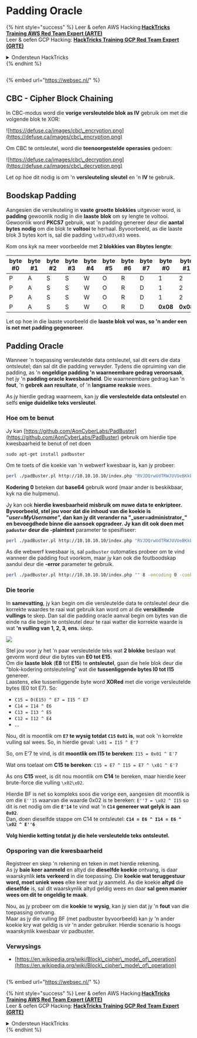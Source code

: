 # Padding Oracle

{% hint style="success" %}
Leer & oefen AWS Hacking:<img src="/.gitbook/assets/arte.png" alt="" data-size="line">[**HackTricks Training AWS Red Team Expert (ARTE)**](https://training.hacktricks.xyz/courses/arte)<img src="/.gitbook/assets/arte.png" alt="" data-size="line">\
Leer & oefen GCP Hacking: <img src="/.gitbook/assets/grte.png" alt="" data-size="line">[**HackTricks Training GCP Red Team Expert (GRTE)**<img src="/.gitbook/assets/grte.png" alt="" data-size="line">](https://training.hacktricks.xyz/courses/grte)

<details>

<summary>Ondersteun HackTricks</summary>

* Kyk na die [**subskripsie planne**](https://github.com/sponsors/carlospolop)!
* **Sluit aan by die** 💬 [**Discord groep**](https://discord.gg/hRep4RUj7f) of die [**telegram groep**](https://t.me/peass) of **volg** ons op **Twitter** 🐦 [**@hacktricks\_live**](https://twitter.com/hacktricks\_live)**.**
* **Deel hacking truuks deur PRs in te dien na die** [**HackTricks**](https://github.com/carlospolop/hacktricks) en [**HackTricks Cloud**](https://github.com/carlospolop/hacktricks-cloud) github repos.

</details>
{% endhint %}

<figure><img src="/..https:/pentest.eu/RENDER_WebSec_10fps_21sec_9MB_29042024.gif" alt=""><figcaption></figcaption></figure>

{% embed url="https://websec.nl/" %}

## CBC - Cipher Block Chaining

In CBC-modus word die **vorige versleutelde blok as IV** gebruik om met die volgende blok te XOR:

![https://defuse.ca/images/cbc\_encryption.png](https://defuse.ca/images/cbc\_encryption.png)

Om CBC te ontsleutel, word die **teenoorgestelde** **operasies** gedoen:

![https://defuse.ca/images/cbc\_decryption.png](https://defuse.ca/images/cbc\_decryption.png)

Let op hoe dit nodig is om 'n **versleuteling** **sleutel** en 'n **IV** te gebruik.

## Boodskap Padding

Aangesien die versleuteling in **vaste** **grootte** **blokkies** uitgevoer word, is **padding** gewoonlik nodig in die **laaste** **blok** om sy lengte te voltooi.\
Gewoonlik word **PKCS7** gebruik, wat 'n padding genereer deur die **aantal** **bytes** **nodig** om die blok te **voltooi** te herhaal. Byvoorbeeld, as die laaste blok 3 bytes kort is, sal die padding `\x03\x03\x03` wees.

Kom ons kyk na meer voorbeelde met **2 blokkies van 8bytes lengte**:

| byte #0 | byte #1 | byte #2 | byte #3 | byte #4 | byte #5 | byte #6 | byte #7 | byte #0  | byte #1  | byte #2  | byte #3  | byte #4  | byte #5  | byte #6  | byte #7  |
| ------- | ------- | ------- | ------- | ------- | ------- | ------- | ------- | -------- | -------- | -------- | -------- | -------- | -------- | -------- | -------- |
| P       | A       | S       | S       | W       | O       | R       | D       | 1        | 2        | 3        | 4        | 5        | 6        | **0x02** | **0x02** |
| P       | A       | S       | S       | W       | O       | R       | D       | 1        | 2        | 3        | 4        | 5        | **0x03** | **0x03** | **0x03** |
| P       | A       | S       | S       | W       | O       | R       | D       | 1        | 2        | 3        | **0x05** | **0x05** | **0x05** | **0x05** | **0x05** |
| P       | A       | S       | S       | W       | O       | R       | D       | **0x08** | **0x08** | **0x08** | **0x08** | **0x08** | **0x08** | **0x08** | **0x08** |

Let op hoe in die laaste voorbeeld die **laaste blok vol was, so 'n ander een is net met padding gegenereer**.

## Padding Oracle

Wanneer 'n toepassing versleutelde data ontsleutel, sal dit eers die data ontsleutel; dan sal dit die padding verwyder. Tydens die opruiming van die padding, as 'n **ongeldige padding 'n waarneembare gedrag veroorsaak**, het jy 'n **padding oracle kwesbaarheid**. Die waarneembare gedrag kan 'n **fout**, 'n **gebrek aan resultate**, of 'n **langsame reaksie** wees.

As jy hierdie gedrag waarneem, kan jy **die versleutelde data ontsleutel** en selfs **enige duidelike teks versleutel**.

### Hoe om te benut

Jy kan [https://github.com/AonCyberLabs/PadBuster](https://github.com/AonCyberLabs/PadBuster) gebruik om hierdie tipe kwesbaarheid te benut of net doen
```
sudo apt-get install padbuster
```
Om te toets of die koekie van 'n webwerf kwesbaar is, kan jy probeer:
```bash
perl ./padBuster.pl http://10.10.10.10/index.php "RVJDQrwUdTRWJUVUeBKkEA==" 8 -encoding 0 -cookies "login=RVJDQrwUdTRWJUVUeBKkEA=="
```
**Kodering 0** beteken dat **base64** gebruik word (maar ander is beskikbaar, kyk na die hulpmenu).

Jy kan ook **hierdie kwesbaarheid misbruik om nuwe data te enkripteer. Byvoorbeeld, stel jou voor dat die inhoud van die koekie is "**_**user=MyUsername**_**", dan kan jy dit verander na "\_user=administrator\_" en bevoegdhede binne die aansoek opgradeer. Jy kan dit ook doen met `paduster` deur die -plaintext** parameter te spesifiseer:
```bash
perl ./padBuster.pl http://10.10.10.10/index.php "RVJDQrwUdTRWJUVUeBKkEA==" 8 -encoding 0 -cookies "login=RVJDQrwUdTRWJUVUeBKkEA==" -plaintext "user=administrator"
```
As die webwerf kwesbaar is, sal `padbuster` outomaties probeer om te vind wanneer die padding fout voorkom, maar jy kan ook die foutboodskap aandui deur die **-error** parameter te gebruik.
```bash
perl ./padBuster.pl http://10.10.10.10/index.php "" 8 -encoding 0 -cookies "hcon=RVJDQrwUdTRWJUVUeBKkEA==" -error "Invalid padding"
```
### Die teorie

In **samevatting**, jy kan begin om die versleutelde data te ontsleutel deur die korrekte waardes te raai wat gebruik kan word om al die **verskillende vullings** te skep. Dan sal die padding oracle aanval begin om bytes van die einde na die begin te ontsleutel deur te raai watter die korrekte waarde is wat **'n vulling van 1, 2, 3, ens.** skep.

![](<../.gitbook/assets/image (561).png>)

Stel jou voor jy het 'n paar versleutelde teks wat **2 blokke** beslaan wat gevorm word deur die bytes van **E0 tot E15**.\
Om die **laaste** **blok** (**E8** tot **E15**) te **ontsleutel**, gaan die hele blok deur die "blok-kodering ontsleuteling" wat die **tussenliggende bytes I0 tot I15** genereer.\
Laastens, elke tussenliggende byte word **XORed** met die vorige versleutelde bytes (E0 tot E7). So:

* `C15 = D(E15) ^ E7 = I15 ^ E7`
* `C14 = I14 ^ E6`
* `C13 = I13 ^ E5`
* `C12 = I12 ^ E4`
* ...

Nou, dit is moontlik om **`E7` te wysig totdat `C15` `0x01` is**, wat ook 'n korrekte vulling sal wees. So, in hierdie geval: `\x01 = I15 ^ E'7`

So, om E'7 te vind, is dit **moontlik om I15 te bereken**: `I15 = 0x01 ^ E'7`

Wat ons toelaat om **C15 te bereken**: `C15 = E7 ^ I15 = E7 ^ \x01 ^ E'7`

As ons **C15** weet, is dit nou moontlik om **C14** te bereken, maar hierdie keer brute-force die vulling `\x02\x02`.

Hierdie BF is net so kompleks soos die vorige een, aangesien dit moontlik is om die `E''15` waarvan die waarde 0x02 is te bereken: `E''7 = \x02 ^ I15` so dit is net nodig om die **`E'14`** te vind wat 'n **`C14` genereer wat gelyk is aan `0x02`**.\
Dan, doen dieselfde stappe om C14 te ontsleutel: **`C14 = E6 ^ I14 = E6 ^ \x02 ^ E''6`**

**Volg hierdie ketting totdat jy die hele versleutelde teks ontsleutel.**

### Opsporing van die kwesbaarheid

Registreer en skep 'n rekening en teken in met hierdie rekening.\
As jy **baie keer aanmeld** en altyd die **dieselfde koekie** ontvang, is daar waarskynlik **iets** **verkeerd** in die toepassing. Die **koekie wat teruggestuur word, moet uniek wees** elke keer wat jy aanmeld. As die koekie **altyd** die **dieselfde** is, sal dit waarskynlik altyd geldig wees en daar **sal geen manier wees om dit te ongeldig te maak**.

Nou, as jy probeer om die **koekie** te **wysig**, kan jy sien dat jy 'n **fout** van die toepassing ontvang.\
Maar as jy die vulling BF (met padbuster byvoorbeeld) kan jy 'n ander koekie kry wat geldig is vir 'n ander gebruiker. Hierdie scenario is hoogs waarskynlik kwesbaar vir padbuster.

### Verwysings

* [https://en.wikipedia.org/wiki/Block\_cipher\_mode\_of\_operation](https://en.wikipedia.org/wiki/Block\_cipher\_mode\_of\_operation)

<figure><img src="/..https:/pentest.eu/RENDER_WebSec_10fps_21sec_9MB_29042024.gif" alt=""><figcaption></figcaption></figure>

{% embed url="https://websec.nl/" %}

{% hint style="success" %}
Leer & oefen AWS Hacking:<img src="/.gitbook/assets/arte.png" alt="" data-size="line">[**HackTricks Training AWS Red Team Expert (ARTE)**](https://training.hacktricks.xyz/courses/arte)<img src="/.gitbook/assets/arte.png" alt="" data-size="line">\
Leer & oefen GCP Hacking: <img src="/.gitbook/assets/grte.png" alt="" data-size="line">[**HackTricks Training GCP Red Team Expert (GRTE)**<img src="/.gitbook/assets/grte.png" alt="" data-size="line">](https://training.hacktricks.xyz/courses/grte)

<details>

<summary>Ondersteun HackTricks</summary>

* Kyk na die [**subskripsie planne**](https://github.com/sponsors/carlospolop)!
* **Sluit aan by die** 💬 [**Discord groep**](https://discord.gg/hRep4RUj7f) of die [**telegram groep**](https://t.me/peass) of **volg** ons op **Twitter** 🐦 [**@hacktricks\_live**](https://twitter.com/hacktricks\_live)**.**
* **Deel hacking truuks deur PRs in te dien na die** [**HackTricks**](https://github.com/carlospolop/hacktricks) en [**HackTricks Cloud**](https://github.com/carlospolop/hacktricks-cloud) github repos.

</details>
{% endhint %}
